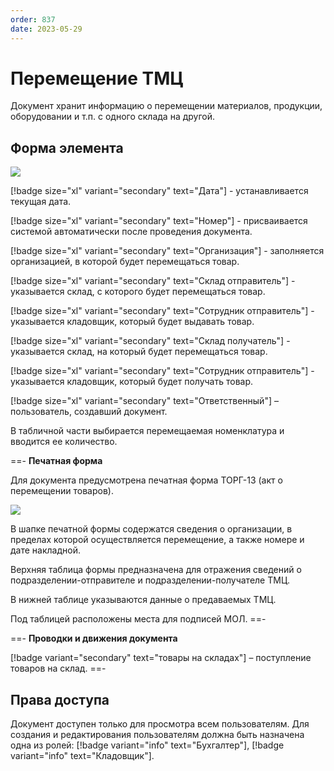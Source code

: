```yaml
---
order: 837
date: 2023-05-29
---
```

# Перемещение ТМЦ

Документ хранит информацию о перемещении материалов, продукции, оборудовании и т.п. с одного склада на другой.

## Форма элемента

![](/images/Перемещение_тмц.jpg)

[!badge size="xl" variant="secondary" text="Дата"] - устанавливается текущая дата.

[!badge size="xl" variant="secondary" text="Номер"] -  присваивается системой автоматически после проведения документа.

[!badge size="xl" variant="secondary" text="Организация"] - заполняется организацией, в которой будет перемещаться товар.

[!badge size="xl" variant="secondary" text="Склад отправитель"] - указывается склад, с которого будет перемещаться товар.

[!badge size="xl" variant="secondary" text="Сотрудник отправитель"] - указывается кладовщик, который будет выдавать товар.

[!badge size="xl" variant="secondary" text="Склад получатель"] - указывается склад, на который будет перемещаться товар.

[!badge size="xl" variant="secondary" text="Сотрудник отправитель"] - указывается кладовщик, который будет получать товар.

[!badge size="xl" variant="secondary" text="Ответственный"] – пользователь, создавший документ.

В табличной части выбирается перемещаемая номенклатура и вводится ее количество. 

==- **Печатная форма**

Для документа предусмотрена печатная форма ТОРГ-13 (акт о перемещении товаров).

![](/images/Печатная_форма_торг13.jpg)

В шапке печатной формы содержатся сведения о организации, в пределах которой осуществляется перемещение, а также номере и дате накладной.

Верхняя таблица формы предназначена для отражения сведений о подразделении-отправителе и подразделении-получателе ТМЦ.

В нижней таблице указываются данные о предаваемых ТМЦ.

Под таблицей расположены места для подписей МОЛ.
==-

==- **Проводки и движения документа**

[!badge variant="secondary" text="товары на складах"] – поступление товаров на склад.
==-

## Права доступа

Документ доступен только для просмотра всем пользователям. Для создания и редактирования пользователям должна быть назначена одна из ролей: [!badge variant="info" text="Бухгалтер"], [!badge variant="info" text="Кладовщик"].

